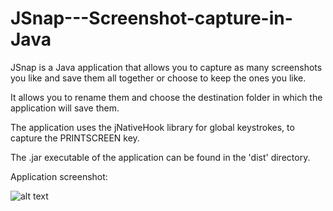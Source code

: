 # JSnap---Screenshot-capture-in-Java

JSnap is a Java application that allows you to capture as many screenshots you like and save them all together
or choose to keep the ones you like.

It allows you to rename them and choose the destination folder in which the application will save them.

The application uses the jNativeHook library for global keystrokes, to capture the PRINTSCREEN key.

The .jar executable of the application can be found in the 'dist' directory.

Application screenshot:

![alt text](https://github.com/VasilisG/JSnap---Screenshot-capture-in-Java/blob/master/Jsnap_screenshot.png)
